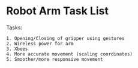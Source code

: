 Robot Arm Task List
=========================

Tasks:

	1. Opening/Closing of gripper using gestures	
	2. Wireless power for arm
	3. Xbees
	4. More accurate movement (scaling coordinates)
	5. Smoother/more responsive movement